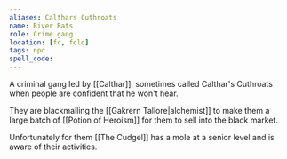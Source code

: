 ```yaml
---
aliases: Calthars Cuthroats
name: River Rats
role: Crime gang
location: [fc, fclq]
tags: npc
spell_code:
---
```


A criminal gang led by [[Calthar]], sometimes called Calthar's Cuthroats when people are confident that he won't hear.

They are blackmailing the [[Gakrern Tallore|alchemist]] to make them a large batch of [[Potion of Heroism]] for them to sell into the black market.

Unfortunately for them [[The Cudgel]] has a mole at a senior level and is aware of their activities.